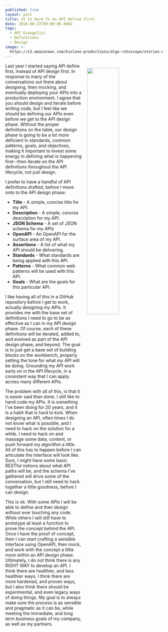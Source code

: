 ```yaml
---
published: true
layout: post
title: It Is Hard To Go API Define First
date: 2018-08-22T09:00:00.000Z
tags:
  - API Evangelist
  - Definitions
  - Design
image: >-
  https://s3.amazonaws.com/kinlane-productions/algo-rotoscope/stories-new/69_120_800_500_0_max_0_1_-1.jpg
---
```

<p><img src="{{ page.image }}" width="45%" align="right" style="padding: 15px;" /></p>Last year I started saying API define first, instead of API design first. In response to many of the conversations out there about designing, then mocking, and eventually deploying your APIs into a production environment. I agree that you should design and iterate before writing code, but I feel like we should be defining our APIs even before we get to the API design phase. Without the proper definitions on the table, our design phase is going to be a lot more deficient in standards, common patterns, goals, and objectives, making it important to invest some energy in defining what is happening first--then iterate on the API definitions throughout the API lifecycle, not just design.

I prefer to have a handful of API definitions drafted, before I move onto to the API design phase:

- **Title** - A simple, concise title for my API.
- **Description** - A simple, concise description for my API.
- **JSON Schema** - A set of JSON schema for my APIs
- **OpenAPI** - An OpenAPI for the surface area of my API.
- **Assertions** - A list of what my API should be delivering.
- **Standards** - What standards are being applied with this API.
- **Patterns** - What common web patterns will be used with this API.
- **Goals** - What are the goals for this particular API.

I like having all of this in a GitHub repository before I get to work, actually designing my APIs. It provides me with the base set of definitions I need to go to be as effective as I can in my API design phase. Of course, each of these definitions will be iterated, added to, and evolved as part of the API design phase, and beyond. The goal is to just get a base set of building blocks on the workbench, properly setting the tone for what my API will be doing. Grounding my API work early on in the API lifecycle, in a consistent way that I can apply across many different APIs.

The problem with all of this, is that it is easier said than done. I still like to hand code my APIs. It is something I've been doing for 20 years, and it is a habit that is hard to kick. When designing an API, often times I do not know what is possible, and I need to hack on the solution for a while. I need to hack on and massage some data, content, or push forward my algorithm a little. All of this has to happen before I can articulate the interface will look like. Sure, I might have some basic RESTful notions about what API paths will be, and the schema I've gathered will drive some of the conversation, but I still need to hack together a little goodness, before I can design.

This is ok. With some APIs I will be able to define and then design without ever touching any code. While others I will still have to prototype at least a function to prove the concept behind the API. Once I have the proof of concept, then I can start crafting a sensible interface using OpenAPI, then mock, and work with the concept a little more within an API design phase. Ultimately, I do not think there is any RIGHT WAY to develop an API. I think there are healthier, and less healthier ways. I think there are more hardened, and proven ways, but I also think there should be experimental, and even legacy ways of doing things. My goal is to always make sure the process is as sensible and pragmatic as it can be, while meeting the immediate, and long term business goals of my company, as well as my partners.
